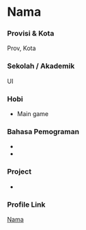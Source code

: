# Nama

### Provisi & Kota

Prov, Kota

### Sekolah / Akademik

UI

### Hobi

- Main game

### Bahasa Pemograman 

- 
- 

### Project

- 


### Profile Link

[Nama](https://github.com/username)
